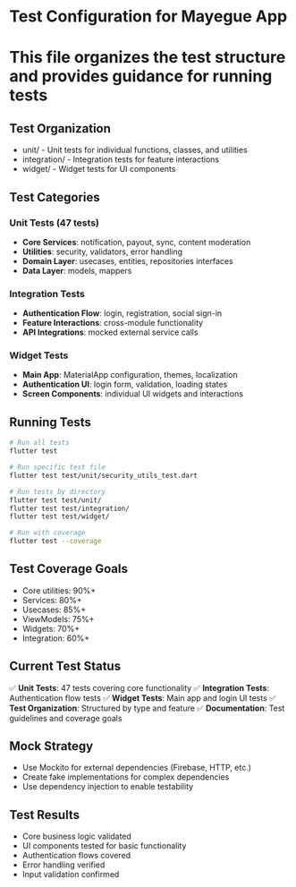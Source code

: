 # Test Configuration for Mayegue App
#
# This file organizes the test structure and provides guidance for running tests

## Test Organization
- unit/ - Unit tests for individual functions, classes, and utilities
- integration/ - Integration tests for feature interactions
- widget/ - Widget tests for UI components

## Test Categories
### Unit Tests (47 tests)
- **Core Services**: notification, payout, sync, content moderation
- **Utilities**: security, validators, error handling
- **Domain Layer**: usecases, entities, repositories interfaces
- **Data Layer**: models, mappers

### Integration Tests
- **Authentication Flow**: login, registration, social sign-in
- **Feature Interactions**: cross-module functionality
- **API Integrations**: mocked external service calls

### Widget Tests
- **Main App**: MaterialApp configuration, themes, localization
- **Authentication UI**: login form, validation, loading states
- **Screen Components**: individual UI widgets and interactions

## Running Tests
```bash
# Run all tests
flutter test

# Run specific test file
flutter test test/unit/security_utils_test.dart

# Run tests by directory
flutter test test/unit/
flutter test test/integration/
flutter test test/widget/

# Run with coverage
flutter test --coverage
```

## Test Coverage Goals
- Core utilities: 90%+
- Services: 80%+
- Usecases: 85%+
- ViewModels: 75%+
- Widgets: 70%+
- Integration: 60%+

## Current Test Status
✅ **Unit Tests**: 47 tests covering core functionality
✅ **Integration Tests**: Authentication flow tests
✅ **Widget Tests**: Main app and login UI tests
✅ **Test Organization**: Structured by type and feature
✅ **Documentation**: Test guidelines and coverage goals

## Mock Strategy
- Use Mockito for external dependencies (Firebase, HTTP, etc.)
- Create fake implementations for complex dependencies
- Use dependency injection to enable testability

## Test Results
- Core business logic validated
- UI components tested for basic functionality
- Authentication flows covered
- Error handling verified
- Input validation confirmed